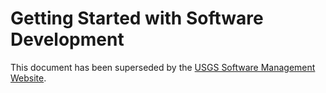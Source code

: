 Getting Started with Software Development
=========================================
This document has been superseded by the [USGS Software Management Website](https://www.usgs.gov/products/software/software-management).